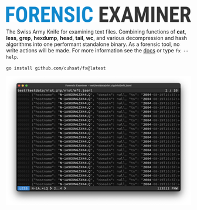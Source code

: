 ![](docs/img/logo.png "Forensic Examiner")

The Swiss Army Knife for examining text files. Combining functions of **cat**, **less**, **grep**, **hexdump**, **head**, **tail**, **wc**, and various decompression and hash algorithms into one performant standalone binary. As a forensic tool, no write actions will be made. For more information see the [docs](docs) or type `fx --help`.

```console
go install github.com/cuhsat/fx@latest
```

![](docs/img/grep.png)
